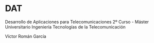 # DAT
Desarrollo de Aplicaciones para Telecomunicaciones
2º Curso - Máster Universitario Ingeniería Tecnologías de la Telecomunicación

Víctor Román García
